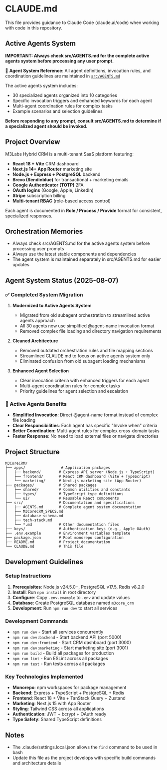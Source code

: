 # CLAUDE.md

This file provides guidance to Claude Code (claude.ai/code) when working with code in this repository.

## Active Agents System

**IMPORTANT: Always check src/AGENTS.md for the complete active agents system before processing any user prompt.**

📍 **Agent System Reference**: All agent definitions, invocation rules, and coordination guidelines are maintained in [`src/AGENTS.md`](./src/AGENTS.md)

The active agents system includes:
- 30 specialized agents organized into 10 categories
- Specific invocation triggers and enhanced keywords for each agent
- Multi-agent coordination rules for complex tasks
- Example scenarios and selection guidelines

**Before responding to any prompt, consult src/AGENTS.md to determine if a specialized agent should be invoked.**

## Project Overview

M3Labs Hybrid CRM is a multi-tenant SaaS platform featuring:
- **React 18 + Vite** CRM dashboard
- **Next.js 14+ App Router** marketing site
- **Node.js + Express + PostgreSQL** backend
- **Brevo (Sendinblue)** for transactional + marketing emails
- **Google Authenticator (TOTP)** 2FA
- **OAuth logins** (Google, Apple, LinkedIn)
- **Stripe** subscription billing
- **Multi-tenant RBAC** (role-based access control)

Each agent is documented in **Role / Process / Provide** format for consistent, specialized responses.

## Orchestration Memories
- Always check src/AGENTS.md for the active agents system before processing user prompts
- Always use the latest stable components and dependencies
- The agent system is maintained separately in src/AGENTS.md for easier updates

## Agent System Status (2025-08-07)

### ✅ Completed System Migration
1. **Modernized to Active Agents System**
   - Migrated from old subagent orchestration to streamlined active agents approach
   - All 30 agents now use simplified @agent-name invocation format
   - Removed complex file loading and directory navigation requirements

2. **Cleaned Architecture**
   - Removed outdated orchestration rules and file mapping sections
   - Streamlined CLAUDE.md to focus on active agents system only
   - Eliminated confusion from old subagent loading mechanisms

3. **Enhanced Agent Selection**
   - Clear invocation criteria with enhanced triggers for each agent
   - Multi-agent coordination rules for complex tasks
   - Priority guidelines for agent selection and escalation

### 🎯 Active Agents Benefits
- **Simplified Invocation**: Direct @agent-name format instead of complex file loading
- **Clear Responsibilities**: Each agent has specific "Invoke when" criteria
- **Better Coordination**: Multi-agent rules for complex cross-domain tasks
- **Faster Response**: No need to load external files or navigate directories

## Project Structure

```
M3CoreCRM/
├── apps/                # Application packages
│   ├── backend/        # Express API server (Node.js + TypeScript)
│   ├── frontend/       # React CRM dashboard (Vite + TypeScript)
│   └── marketing/      # Next.js marketing site (App Router)
├── packages/           # Shared packages
│   ├── shared/         # Common utilities and constants
│   ├── types/          # TypeScript type definitions
│   └── ui/             # Reusable React components
├── src/                # Documentation and specifications
│   ├── AGENTS.md       # Complete agent system documentation
│   ├── M3CoreCRM_SPECS.md
│   ├── database-schema.md
│   ├── tech-stack.md
│   └── *.md            # Other documentation files
├── keys/               # Authentication keys (e.g., Apple OAuth)
├── .env.example        # Environment variables template
├── package.json        # Root monorepo configuration
├── README.md           # Project documentation
└── CLAUDE.md           # This file
```

## Development Guidelines

### Setup Instructions
1. **Prerequisites**: Node.js v24.5.0+, PostgreSQL v17.5, Redis v8.2.0
2. **Install**: Run `npm install` in root directory
3. **Configure**: Copy `.env.example` to `.env` and update values
4. **Database**: Create PostgreSQL database named `m3core_crm`
5. **Development**: Run `npm run dev` to start all services

### Development Commands
- `npm run dev` - Start all services concurrently
- `npm run dev:backend` - Start backend API (port 5000)
- `npm run dev:frontend` - Start CRM dashboard (port 3000)
- `npm run dev:marketing` - Start marketing site (port 3001)
- `npm run build` - Build all packages for production
- `npm run lint` - Run ESLint across all packages
- `npm run test` - Run tests across all packages

### Key Technologies Implemented
- **Monorepo**: npm workspaces for package management
- **Backend**: Express + TypeScript + PostgreSQL + Redis
- **Frontend**: React 18 + Vite + TanStack Query + Zustand
- **Marketing**: Next.js 15 with App Router
- **Styling**: Tailwind CSS across all applications
- **Authentication**: JWT + bcrypt + OAuth ready
- **Type Safety**: Shared TypeScript definitions

## Notes

- The .claude/settings.local.json allows the `find` command to be used in bash
- Update this file as the project develops with specific build commands and architecture details